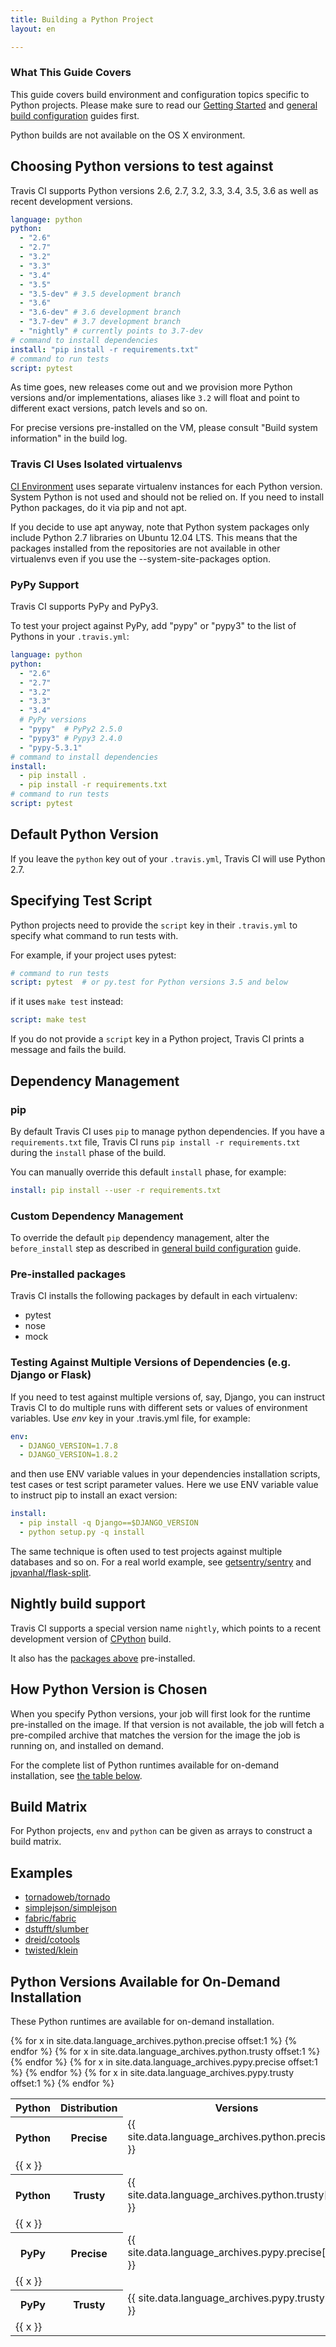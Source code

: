 ```yaml
---
title: Building a Python Project
layout: en

---
```


### What This Guide Covers

This guide covers build environment and configuration topics specific to Python projects. Please make sure to read our [Getting Started](/user/getting-started/) and [general build configuration](/user/customizing-the-build/) guides first.

Python builds are not available on the OS X environment.

<div id="toc"></div>

## Choosing Python versions to test against

Travis CI supports Python versions 2.6, 2.7, 3.2, 3.3, 3.4, 3.5, 3.6 as well as recent development versions.

```yaml
language: python
python:
  - "2.6"
  - "2.7"
  - "3.2"
  - "3.3"
  - "3.4"
  - "3.5"
  - "3.5-dev" # 3.5 development branch
  - "3.6"
  - "3.6-dev" # 3.6 development branch
  - "3.7-dev" # 3.7 development branch
  - "nightly" # currently points to 3.7-dev
# command to install dependencies
install: "pip install -r requirements.txt"
# command to run tests
script: pytest
```

As time goes, new releases come out and we provision more Python versions and/or implementations, aliases like `3.2` will float and point to different exact versions, patch levels and so on.

For precise versions pre-installed on the VM, please consult "Build system information" in the build log.

### Travis CI Uses Isolated virtualenvs

[CI Environment](/user/ci-environment/) uses separate virtualenv instances for each Python version. System Python is not used and should not be relied on. If you need to install Python packages, do it via pip and not apt.

If you decide to use apt anyway, note that Python system packages only include Python 2.7 libraries on Ubuntu 12.04 LTS. This means that the packages installed from the repositories are not available in other virtualenvs even if you use the --system-site-packages option.

### PyPy Support

Travis CI supports PyPy and PyPy3.

To test your project against PyPy, add "pypy" or "pypy3" to the list of Pythons in your `.travis.yml`:

```yaml
language: python
python:
  - "2.6"
  - "2.7"
  - "3.2"
  - "3.3"
  - "3.4"
  # PyPy versions
  - "pypy"  # PyPy2 2.5.0
  - "pypy3" # Pypy3 2.4.0
  - "pypy-5.3.1"
# command to install dependencies
install:
  - pip install .
  - pip install -r requirements.txt
# command to run tests
script: pytest
```

## Default Python Version

If you leave the `python` key out of your `.travis.yml`, Travis CI will use Python 2.7.

## Specifying Test Script

Python projects need to provide the `script` key in their `.travis.yml` to
specify what command to run tests with.

For example, if your project uses pytest:

```yaml
# command to run tests
script: pytest  # or py.test for Python versions 3.5 and below
```

if it uses `make test` instead:

```yaml
script: make test
```

If you do not provide a `script` key in a Python project, Travis CI prints a
message and fails the build.

## Dependency Management

### pip

By default Travis CI uses `pip` to manage python dependencies. If you have a
`requirements.txt` file, Travis CI runs `pip install -r requirements.txt`
during the `install` phase of the build.

You can manually override this default `install` phase, for example:

```yaml
install: pip install --user -r requirements.txt
```

### Custom Dependency Management

To override the default `pip` dependency management, alter the `before_install`
step as described in [general build
configuration](/user/customizing-the-build/#Customizing-the-Installation-Step) guide.

### Pre-installed packages

Travis CI installs the following packages by default in each virtualenv:

- pytest
- nose
- mock

### Testing Against Multiple Versions of Dependencies (e.g. Django or Flask)

If you need to test against multiple versions of, say, Django, you can instruct Travis CI to do multiple runs with different sets or values of environment variables. Use *env* key in your .travis.yml file, for example:

```yaml
env:
  - DJANGO_VERSION=1.7.8
  - DJANGO_VERSION=1.8.2
```

and then use ENV variable values in your dependencies installation scripts, test cases or test script parameter values. Here we use ENV variable value to instruct pip to install an exact version:

```yaml
install:
  - pip install -q Django==$DJANGO_VERSION
  - python setup.py -q install
```

The same technique is often used to test projects against multiple databases and so on. For a real world example, see [getsentry/sentry](https://github.com/getsentry/sentry/blob/master/.travis.yml) and [jpvanhal/flask-split](https://github.com/jpvanhal/flask-split/blob/master/.travis.yml).

## Nightly build support

Travis CI supports a special version name `nightly`, which points to
a recent development version of [CPython](https://bitbucket.org/mirror/cpython) build.

It also has the [packages above](#Pre-installed-packages) pre-installed.

## How Python Version is Chosen

When you specify Python versions, your job will first look for the runtime
pre-installed on the image.
If that version is not available, the job will fetch a pre-compiled
archive that matches the version for the image the job is running on,
and installed on demand.

For the complete list of Python runtimes available for on-demand installation,
see [the table below](#python-runtime-list).

## Build Matrix

For Python projects, `env` and `python` can be given as arrays
to construct a build matrix.

## Examples

- [tornadoweb/tornado](https://github.com/tornadoweb/tornado/blob/master/.travis.yml)
- [simplejson/simplejson](https://github.com/simplejson/simplejson/blob/master/.travis.yml)
- [fabric/fabric](http://github.com/fabric/fabric/blob/master/.travis.yml)
- [dstufft/slumber](https://github.com/dstufft/slumber/blob/master/.travis.yml)
- [dreid/cotools](https://github.com/dreid/cotools/blob/master/.travis.yml)
- [twisted/klein](https://github.com/twisted/klein/blob/master/.travis.yml)

## Python Versions Available for On-Demand Installation

These Python runtimes are available for on-demand installation.

<table id="python-runtime-list">
  <tr>
    <th>Python</th>
    <th>Distribution</th>
    <th>Versions</th>
  </tr>
  <tr>
    <th rowspan="{{ site.data.language_archives.python.precise | size }}" text-align="top">Python</th>
    <th rowspan="{{ site.data.language_archives.python.precise | size }}" text-align="top">Precise</th>
    <td>{{ site.data.language_archives.python.precise[0] }}</td>
  </tr>
  {% for x in site.data.language_archives.python.precise offset:1 %}
  <tr>
    <td>{{ x }}</td>
  </tr>
  {% endfor %}
  <tr>
    <th rowspan="{{ site.data.language_archives.python.trusty | size }}" text-align="top">Python</th>
    <th rowspan="{{ site.data.language_archives.python.trusty | size }}" text-align="top">Trusty</th>
    <td>{{ site.data.language_archives.python.trusty[0] }}</td>
  </tr>
  {% for x in site.data.language_archives.python.trusty offset:1 %}
  <tr>
    <td>{{ x }}</td>
  </tr>
  {% endfor %}
  <tr>
    <th rowspan="{{ site.data.language_archives.pypy.precise | size }}" text-align="top">PyPy</th>
    <th rowspan="{{ site.data.language_archives.pypy.precise | size }}" text-align="top">Precise</th>
    <td>{{ site.data.language_archives.pypy.precise[0] }}</td>
  </tr>
  {% for x in site.data.language_archives.pypy.precise offset:1 %}
  <tr>
    <td>{{ x }}</td>
  </tr>
  {% endfor %}
  <tr>
    <th rowspan="{{ site.data.language_archives.pypy.trusty | size }}" text-align="top">PyPy</th>
    <th rowspan="{{ site.data.language_archives.pypy.trusty | size }}" text-align="top">Trusty</th>
    <td>{{ site.data.language_archives.pypy.trusty[0] }}</td>
  </tr>
  {% for x in site.data.language_archives.pypy.trusty offset:1 %}
  <tr>
    <td>{{ x }}</td>
  </tr>
  {% endfor %}
</table>
